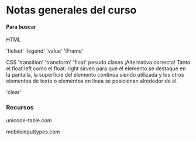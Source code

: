
# Notas generales del curso

#### Para buscar
HTML

'fielset' 'legend' 'value' 'iFrame'

CSS
'transition'
'transform'
'float'
pesudo clases
¡Alternativa correcta! Tanto el float:left como el float: right sirven para que el elemento se destaque en la pantalla, la superficie del elemento continúa siendo utilizada y los otros elementos de texto o elementos en línea se posicionan alrededor de él.


'clear'
### Recursos

unicode-table.com 

mobileinputtypes.com 